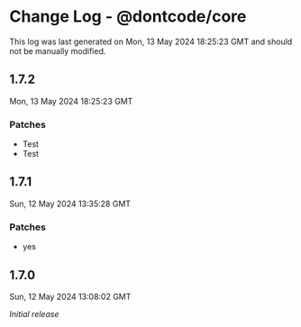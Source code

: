 # Change Log - @dontcode/core

This log was last generated on Mon, 13 May 2024 18:25:23 GMT and should not be manually modified.

## 1.7.2
Mon, 13 May 2024 18:25:23 GMT

### Patches

- Test
- Test

## 1.7.1
Sun, 12 May 2024 13:35:28 GMT

### Patches

- yes

## 1.7.0
Sun, 12 May 2024 13:08:02 GMT

_Initial release_

